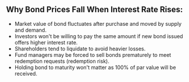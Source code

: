 ## Why Bond Prices Fall When Interest Rate Rises:
- Market value of bond fluctuates after purchase and moved by supply and demand.
- Investors won't be willing to pay the same amount if new bond issued offers higher interest rate.
- Shareholders tend to liquidate to avoid heavier losses.
- Fund managers may be forced to sell bonds prematurely to meet redemption requests (redemption risk).
- Holding bond to maturity won't matter as 100% of par value will be received. 
